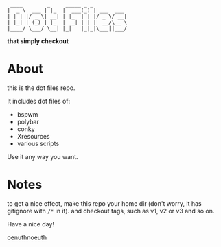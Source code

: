  ```
  ____        _     _____ _ _
|  _ \  ___ | |_  |  ___(_) | ___  ___
| | | |/ _ \| __| | |_  | | |/ _ \/ __|
| |_| | (_) | |_  |  _| | | |  __/\__ \
|____/ \___/ \__| |_|   |_|_|\___||___/
```
**that simply checkout**

# About

this is the dot files repo.

It includes dot files of:

* bspwm
* polybar
* conky
* Xresources
* various scripts

Use it any way you want.

# Notes

to get a nice effect,
make this repo your home dir
(don't worry, it has gitignore with `/*` in it).
and checkout tags, such as v1, v2 or v3 and so on.

Have a nice day!

oenuthnoeuth
